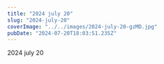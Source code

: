 ```yaml
---
title: "2024 july 20"
slug: "2024-july-20"
coverImage: "../../images/2024-july-20-gzMD.jpg"
pubDate: "2024-07-20T18:03:51.235Z"
---
```


2024 july 20
